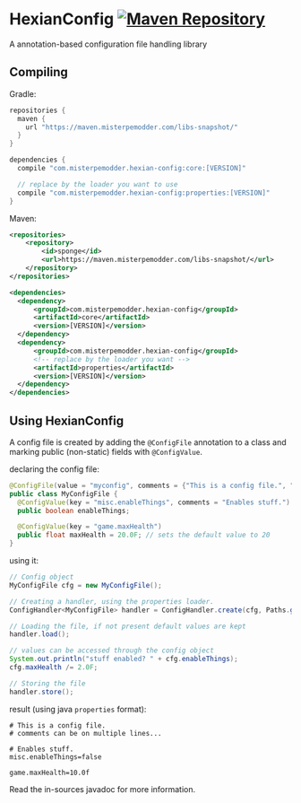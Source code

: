HexianConfig
[![Maven Repository](https://img.shields.io/maven-metadata/v/https/maven.misterpemodder.com/list/libs-snapshot/com/misterpemodder/hexian-config/core/maven-metadata.xml.svg)](https://maven.misterpemodder.com/libs-snapshot/com/misterpemodder/hexian-config/)
========

A annotation-based configuration file handling library

## Compiling

Gradle:
```gradle
repositories {
  maven {
    url "https://maven.misterpemodder.com/libs-snapshot/"
  }
}

dependencies {
  compile "com.misterpemodder.hexian-config:core:[VERSION]"

  // replace by the loader you want to use
  compile "com.misterpemodder.hexian-config:properties:[VERSION]"
}
```

Maven:
```xml
<repositories>
    <repository>
        <id>sponge</id>
        <url>https://maven.misterpemodder.com/libs-snapshot/</url>
    </repository>
</repositories>

<dependencies>
  <dependency>
      <groupId>com.misterpemodder.hexian-config</groupId>
      <artifactId>core</artifactId>
      <version>[VERSION]</version>
  </dependency>
  <dependency>
      <groupId>com.misterpemodder.hexian-config</groupId>
      <!-- replace by the loader you want -->
      <artifactId>properties</artifactId>
      <version>[VERSION]</version>
  </dependency>
</dependencies>
```

## Using HexianConfig
A config file is created by adding the `@ConfigFile` annotation to a class
and marking public (non-static) fields with `@ConfigValue`.  

declaring the config file:
```java
@ConfigFile(value = "myconfig", comments = {"This is a config file.", "comments can be on multiple lines..."})
public class MyConfigFile {
  @ConfigValue(key = "misc.enableThings", comments = "Enables stuff.")
  public boolean enableThings;

  @ConfigValue(key = "game.maxHealth")
  public float maxHealth = 20.0F; // sets the default value to 20
}
```

using it:
```java
// Config object
MyConfigFile cfg = new MyConfigFile();

// Creating a handler, using the properties loader.
ConfigHandler<MyConfigFile> handler = ConfigHandler.create(cfg, Paths.get("."), new PropertiesConfigLoader());

// Loading the file, if not present default values are kept
handler.load();

// values can be accessed through the config object
System.out.println("stuff enabled? " + cfg.enableThings);
cfg.maxHealth /= 2.0F;

// Storing the file
handler.store();
```

result (using java `properties` format):
```properties
# This is a config file.
# comments can be on multiple lines...

# Enables stuff.
misc.enableThings=false

game.maxHealth=10.0f
```

Read the in-sources javadoc for more information.
